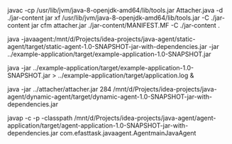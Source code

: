 javac -cp /usr/lib/jvm/java-8-openjdk-amd64/lib/tools.jar Attacher.java -d ./jar-content
jar xf /usr/lib/jvm/java-8-openjdk-amd64/lib/tools.jar -C ./jar-content
jar cfm attacher.jar ./jar-content/MANIFEST.MF -C ./jar-content .

java -javaagent:/mnt/d/Projects/idea-projects/java-agent/static-agent/target/static-agent-1.0-SNAPSHOT-jar-with-dependencies.jar -jar ../example-application/target/example-application-1.0-SNAPSHOT.jar


java -jar ../example-application/target/example-application-1.0-SNAPSHOT.jar > ../example-application/target/application.log &

java -jar ../attacher/attacher.jar 284 /mnt/d/Projects/idea-projects/java-agent/dynamic-agent/target/dynamic-agent-1.0-SNAPSHOT-jar-with-dependencies.jar



javap -c -p -classpath /mnt/d/Projects/idea-projects/java-agent/agent-application/target/agent-application-1.0-SNAPSHOT-jar-with-dependencies.jar com.efasttask.javaagent.AgentmainJavaAgent